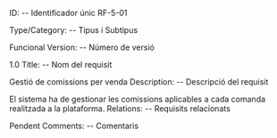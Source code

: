ID: -- Identificador únic
RF-5-01


Type/Category: -- Tipus i Subtipus

Funcional
Version: -- Número de versió

1.0
Title: -- Nom del requisit

Gestió de comissions per venda
Description: -- Descripció del requisit

El sistema ha de gestionar les comissions aplicables a cada comanda realitzada a la plataforma.
Relations: -- Requisits relacionats

Pendent
Comments: -- Comentaris
